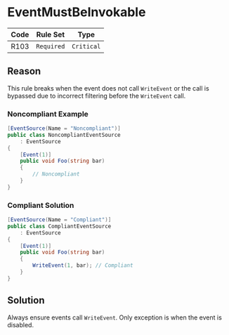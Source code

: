 # EventMustBeInvokable

| Code | Rule Set | Type |
| ---- | -------- | ---- |
| R103 | `Required` | `Critical` |

## Reason

This rule breaks when the event does not call `WriteEvent` or the call is bypassed due to incorrect filtering before the `WriteEvent` call.

### Noncompliant Example

```csharp
[EventSource(Name = "Noncompliant")]
public class NoncompliantEventSource
    : EventSource
{
    [Event(1)]
    public void Foo(string bar)
    {
        // Noncompliant
    }
}
```

### Compliant Solution

```csharp
[EventSource(Name = "Compliant")]
public class CompliantEventSource
    : EventSource
{
    [Event(1)]
    public void Foo(string bar)
    {
        WriteEvent(1, bar); // Compliant
    }
}
```

## Solution

Always ensure events call `WriteEvent`. Only exception is when the event is disabled.